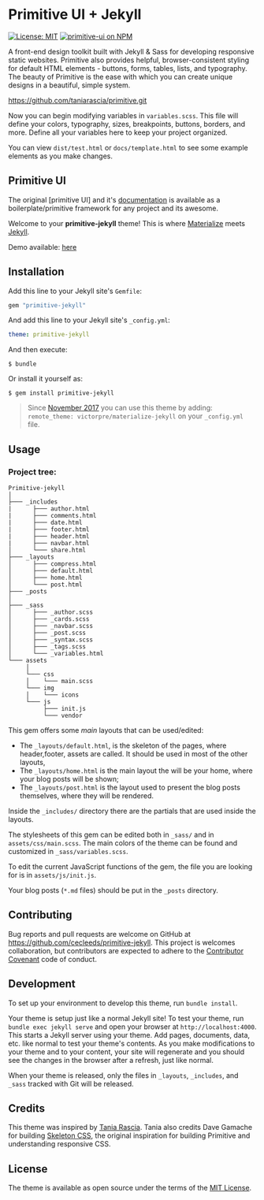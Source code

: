 # Primitive UI + Jekyll

[![License: MIT](https://img.shields.io/badge/License-MIT-blue.svg)](https://opensource.org/licenses/MIT) [![primitive-ui on NPM](https://img.shields.io/npm/v/primitive-ui.svg?color=green&label=primitive-ui)](https://www.npmjs.com/package/primitive-ui)

A front-end design toolkit built with Jekyll & Sass for developing responsive static websites. Primitive also provides helpful, browser-consistent styling for default HTML elements - buttons, forms, tables, lists, and typography. The beauty of Primitive is the ease with which you can create unique designs in a beautiful, simple system.

https://github.com/taniarascia/primitive.git

Now you can begin modifying variables in `variables.scss`. This file will define your colors, typography, sizes, breakpoints, buttons, borders, and more. Define all your variables here to keep your project organized.

You can view `dist/test.html` or `docs/template.html` to see some example elements as you make changes.

## Primitive UI
The original [primitive UI] and it's [documentation](https://taniarascia.github.io/primitive) is available as a boilerplate/primitive framework for any project and its awesome.




Welcome to your **primitive-jekyll** theme! This is where [Materialize](http://materializecss.com/) meets [Jekyll](https://jekyllrb.com/).

Demo available: [here](http://cecleeds.github.io/primitive-jekyll/)

## Installation

Add this line to your Jekyll site's `Gemfile`:

```ruby
gem "primitive-jekyll"
```

And add this line to your Jekyll site's `_config.yml`:

```yaml
theme: primitive-jekyll
```

And then execute:

    $ bundle

Or install it yourself as:

    $ gem install primitive-jekyll


> Since [November 2017](https://blog.github.com/2017-11-29-use-any-theme-with-github-pages/) you can use this theme by adding: `remote_theme: victorpre/materialize-jekyll` on your `_config.yml` file.


## Usage

### Project tree:
```
Primitive-jekyll    
│
├─── _includes   
|      ├─── author.html
|      ├─── comments.html
|      ├─── date.html
|      ├─── footer.html
|      ├─── header.html
|      ├─── navbar.html
│      └─── share.html
├─── _layouts
│      ├─── compress.html
│      ├─── default.html
│      ├─── home.html
│      └─── post.html
├─── _posts
│
├─── _sass
│      ├─── _author.scss
│      ├─── _cards.scss
│      ├─── _navbar.scss
│      ├─── _post.scss
│      ├─── _syntax.scss
│      ├─── _tags.scss
│      └─── _variables.html
└─── assets
     │
     └─── css
     │    └─── main.scss
     └─── img
     │    └─── icons
     └─── js
          ├─── init.js
          └─── vendor
```

This gem offers some *main* layouts that can be used/edited:
- The `_layouts/default.html`, is the skeleton of the pages, where header,footer, assets are called. It should be used in most of the other layouts,
- The `_layouts/home.html` is the main layout the will be your home, where your blog posts will be shown;
- The `_layouts/post.html` is the layout used to present the blog posts themselves, where they will be rendered.

Inside the `_includes/` directory there are the partials that are used inside the layouts.

The stylesheets of this gem can be edited both in `_sass/` and in `assets/css/main.scss`.
The main colors of the theme can be found and customized in `_sass/variables.scss`.

To edit the current JavaScript functions of the gem, the file you are looking for is in `assets/js/init.js`.

Your blog posts (`*.md` files) should be put in the `_posts` directory.

## Contributing

Bug reports and pull requests are welcome on GitHub at https://github.com/cecleeds/primitive-jekyll. This project is welcomes collaboration, but contributors are expected to adhere to the [Contributor Covenant](http://contributor-covenant.org) code of conduct.

## Development

To set up your environment to develop this theme, run `bundle install`.

Your theme is setup just like a normal Jekyll site! To test your theme, run `bundle exec jekyll serve` and open your browser at `http://localhost:4000`. This starts a Jekyll server using your theme. Add pages, documents, data, etc. like normal to test your theme's contents. As you make modifications to your theme and to your content, your site will regenerate and you should see the changes in the browser after a refresh, just like normal.

When your theme is released, only the files in `_layouts`, `_includes`, and `_sass` tracked with Git will be released.

## Credits

This theme was inspired by [Tania Rascia](https://www.taniarascia.com). Tania also credits Dave Gamache for building [Skeleton CSS](http://getskeleton.com/), the original inspiration for building Primitive and understanding responsive CSS.


## License

The theme is available as open source under the terms of the [MIT License](https://opensource.org/licenses/MIT).


